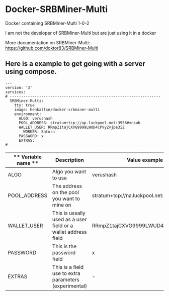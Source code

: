 # Docker-SRBMiner-Multi
Docker containing SRBMiner-Multi 1-0-2

I am not the developer of SRBMiner-Multi but are just using it in a docker

More documentation on SRBMiner-Multi: https://github.com/doktor83/SRBMiner-Multi

## Here is a example to get going with a server using compose. ##
~~~
---
version: '3'
services:
# -------------------------------------------------------------------
  SRBMiner-Multi:
    tty: true
    image: henkallsn/docker-srbminer-multi
    environment:
      ALGO: verushash
      POOL_ADDRESS: stratum+tcp://ap.luckpool.net:3956#xnsub
      WALLET_USER: RRmpZ1tajCXVG9999LWUD4CPVyZvjpe3iZ
	    WORKER: Saturn
      PASSWORD: x
      EXTRAS:
# -------------------------------------------------------------------
~~~

| ** Variable name ** | **Description** | **Value  example** |
|---|---|---|
| ALGO | Algo you want to use | verushash |
| POOL_ADDRESS | The address on the pool you want to mine on | stratum+tcp://na.luckpool.net:3956#xnsub |
| WALLET_USER | This is ussally used as a user field or a wallet address field | RRmpZ1tajCXVG9999LWUD4CPVyZvjpe3iZ |
| PASSWORD | This is the password field | x |
| EXTRAS |  This is a field use to extra parameters (experimental)  | - |
